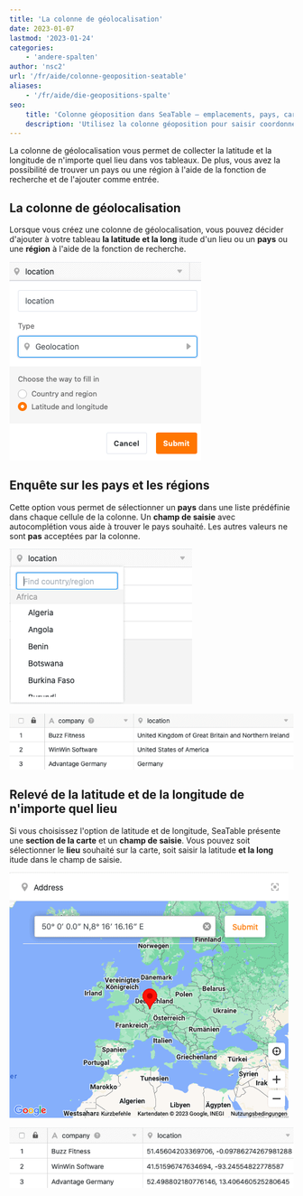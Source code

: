 ```yaml
---
title: 'La colonne de géolocalisation'
date: 2023-01-07
lastmod: '2023-01-24'
categories:
    - 'andere-spalten'
author: 'nsc2'
url: '/fr/aide/colonne-geoposition-seatable'
aliases:
    - '/fr/aide/die-geopositions-spalte'
seo:
    title: 'Colonne géoposition dans SeaTable – emplacements, pays, carte'
    description: 'Utilisez la colonne géoposition pour saisir coordonnées, pays ou régions dans SeaTable grâce à la carte interactive et la recherche automatique.'
---
```


La colonne de géolocalisation vous permet de collecter la latitude et la longitude de n'importe quel lieu dans vos tableaux. De plus, vous avez la possibilité de trouver un pays ou une région à l'aide de la fonction de recherche et de l'ajouter comme entrée.

## La colonne de géolocalisation

Lorsque vous créez une colonne de géolocalisation, vous pouvez décider d'ajouter à votre tableau **la latitude et la long** itude d'un lieu ou un **pays** ou une **région** à l'aide de la fonction de recherche.

![Options de sélection lors de la création d'une colonne de géopositions](images/Optionen-beim-Erstellen-einer-Geopositionsspalte.png)

## Enquête sur les pays et les régions

Cette option vous permet de sélectionner un **pays** dans une liste prédéfinie dans chaque cellule de la colonne. Un **champ de saisie** avec autocomplétion vous aide à trouver le pays souhaité. Les autres valeurs ne sont **pas** acceptées par la colonne.

![Ajouter des pays ou des régions à l'aide de la fonction de recherche de la colonne Géolocalisation](images/Erhebung-von-Laendern.png)

![Exemple d'utilisation d'une colonne de géopositions](images/Beispiel-Geopositions-Spalte-1.png)

## Relevé de la latitude et de la longitude de n'importe quel lieu

Si vous choisissez l'option de latitude et de longitude, SeaTable présente une **section de la carte** et un **champ de saisie**. Vous pouvez soit sélectionner le **lieu** souhaité sur la carte, soit saisir la latitude **et la long** itude dans le champ de saisie.

![Ajouter un lieu en fonction de sa latitude et de sa longitude](images/Erhebung-von-Laengen-und-Breitengraden.png)

![Exemple d'utilisation d'une colonne de géopositions](images/Beispiel-2-Geopositionsspalte.png)
